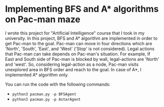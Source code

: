 # Implementing BFS and A* algorithms on Pac-man maze
I wrote this project for "Artificial Intelligence" course that I took in my university. In this project, BFS and A* algorithm are implemented in order to get Pac-man to the goal. Pac-man can move in four directions which are 'North', 'South', 'East', and 'West' ('Stop' is not considered). Legal actions that Pac-man can take depends on Pac-man's situation. For example, If East and South side of Pac-man is blocked by wall, legal-actions are 'North' and 'west'. So, considering legal-action as a node, Pac-man visits unexplored area in BFS order and reach to the goal. In case of A*, I implemented A* algorithm only.

You can run the code with the following commands:
- `python3 pacman.py -p BFSAgent`
- `python3 pacman.py -p AstarAgent`

